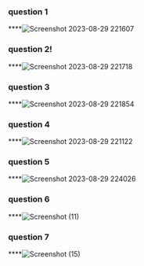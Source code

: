 ### question 1
****![Screenshot 2023-08-29 221607](https://github.com/zoni2004/PF-FALL-23/assets/142867557/4fdeb451-8eb6-4633-a661-22bec34c446e)

### question 2!
****![Screenshot 2023-08-29 221718](https://github.com/zoni2004/PF-FALL-23/assets/142867557/6ef38935-2057-4a80-9b8c-28e370c0f242)

### question 3
****![Screenshot 2023-08-29 221854](https://github.com/zoni2004/PF-FALL-23/assets/142867557/3d601587-750d-4781-b6c7-487bfc26f9f0)

### question 4
****![Screenshot 2023-08-29 221122](https://github.com/zoni2004/PF-FALL-23/assets/142867557/9f85b7eb-850a-4864-b984-ee5bc2fb5f56)

### question 5
****![Screenshot 2023-08-29 224026](https://github.com/zoni2004/PF-FALL-23/assets/142867557/22378050-bf02-4cf5-80a4-19b6478e7f73)

### question 6
****![Screenshot (11)](https://github.com/zoni2004/PF-FALL-23/assets/142867557/22578d55-5691-4d17-8714-6308559ccf82)


### question 7
****![Screenshot (15)](https://github.com/zoni2004/PF-FALL-23/assets/142867557/236f30fd-ae77-4508-ad96-44d03c1cfc91)


